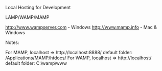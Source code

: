 Local Hosting for Development

LAMP/WAMP/MAMP

http://www.wampserver.com - Windows
http://www.mamp.info - Mac & Windows

Notes:

For MAMP, localhost => http://localhost:8888/
	default folder: /Applications/MAMP/htdocs/
For WAMP, localhost => http://localhost/
	default folder: C:\wamp\www
